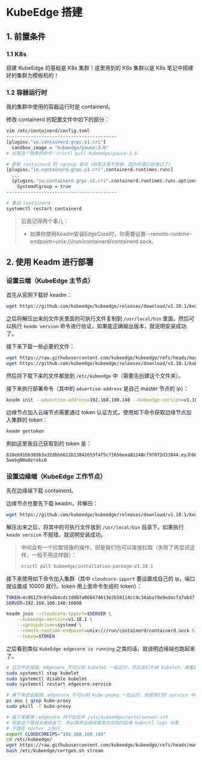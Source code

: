 # KubeEdge 搭建

## 1. 前置条件

### 1.1 K8s

搭建 KubeEdge 的基础是 K8s 集群！这里用到的 K8s 集群以是 K8s 笔记中搭建好的集群为模板机的！

### 1.2 容器运行时

我的集群中使用的容器运行时是 containerd。

修改 containerd 的配置文件中如下的部分：

```bash
vim /etc/containerd/config.toml
-----------------------------------------
[plugins."io.containerd.grpc.v1.cri"]
  sandbox_image = "kubeedge/pause:3.6"
# 拉取这个镜像的命令：crictl pull kubeedge/pause:3.6

# 更新 containerd 的 cgroup 驱动（但是这里不用做，因为前面已经做过了）
[plugins."io.containerd.grpc.v1.cri".containerd.runtimes.runc]
  ...
  [plugins."io.containerd.grpc.v1.cri".containerd.runtimes.runc.options]
    SystemdCgroup = true
-----------------------------------------

# 重启 containerd
systemctl restart containerd
```

> 后面记得两个事儿：
>
> - 如果你使用Keadm安装EdgeCore时，你需要设置--remote-runtime-endpoint=unix:///run/containerd/containerd.sock。

## 2. 使用 Keadm 进行部署

### 设置云端（KubeEdge 主节点）

首先从官网下载好 keadm：

```bash
wget https://github.com/kubeedge/kubeedge/releases/download/v1.18.1/keadm-v1.18.1-linux-amd64.tar.gz
```

之后将解压出来的文件夹里面的可执行文件复制到 `/usr/local/bin` 里面。然后可以执行 `keadm version` 命令进行验证，如果能正确输出版本，就说明安装成功了。

接下来下载一些必要的文件：

```bash
wget https://raw.githubusercontent.com/kubeedge/kubeedge/refs/heads/master/build/tools/cloudcore.service
wget https://github.com/kubeedge/kubeedge/releases/download/v1.18.1/kubeedge-v1.18.1-linux-amd64.tar.gz
```

然后将下载下来的文件都放到 `/etc/kubeedge` 中（需要先创建这个文件夹）。

接下来执行部署命令（其中的 `advertise-address` 是自己 master 节点的 ip）：

```bash
keadm init --advertise-address=192.168.100.140 --kubeedge-version=v1.18.1
```

边缘节点加入云端节点需要通过 token 认证方式，使用如下命令获取边缘节点加入集群的 token：

```bash
keadm gettoken
```

例如这里我自己获取到的 token 是：

```
828eb91bb309b3a32dbb6622b13842653f4f5c71656eea81248cf970f2d33844.eyJhbGciOiJIUzI1NiIsInR5cCI6IkpXVCJ9.eyJleHAiOjE3MjkxNTYyOTJ9.dNnBueSgxgM9TlWbOmqHm9fO6YZ-5webgNHaOzreki0
```



### 设置边缘端（KubeEdge 工作节点）

先在边缘端下载 containerd。







边缘节点也要先下载 keadm，并解压：

```bash
wget https://github.com/kubeedge/kubeedge/releases/download/v1.18.1/keadm-v1.18.1-linux-amd64.tar.gz
```

解压出来之后，将其中的可执行文件放到 `/usr/local/bin` 目录下。如果执行 `keadm version` 不报错，就说明安装成功。

> 中间会有一个拉取镜像的操作，但是我们也可以直接拉取（失败了再尝试这样，一般不用这样做）：
>
> ```bash
> crictl pull kubeedge/installation-package:v1.18.1
> ```

接下来使用如下命令加入集群（其中 `cloudcore-ipport` 要设置成自己的 ip，端口就设置成 10000 就行。token 用上面命令生成的 token）：

```bash
TOKEN=4c86125c6fe4b4cdc1d0b7a866474613e2658114cc4c34aba79e9edecfa7ab37.eyJhbGciOiJIUzI1NiIsInR5cCI6IkpXVCJ9.eyJleHAiOjE3MjkxNTE5ODV9.Cdgqx5B15M_vU-BSg00sHoJdD-5uUSDQ7y_z2a6V-3w
SERVER=192.168.100.140:10000

keadm join --cloudcore-ipport=$SERVER \
	--kubeedge-version=v1.18.1 \
	--cgroupdriver=systemd \
	--remote-runtime-endpoint=unix:///run/containerd/containerd.sock \
	--token=$TOKEN
```

之后看到类似 `KubeEdge edgecore is running` 之类的话，就说明边缘端也跑起来了。





```bash
# 日志中会报错，edgecore 不可以和 kubelet 一起运行，然后我们关掉 kubelet，再重启 edgecore
sudo systemctl stop kubelet
sudo systemctl disable kubelet
sudo systemctl restart edgecore.service

# 接下来还会报错，edgecore 不可以和 kube-peoxy 一起运行，但是我们的 service 中本来就没有 kube-proxy，所以我们杀掉进程中的 kube-proxy
ps aux | grep kube-proxy
sudo pkill -f kube-proxy

# 接下来报错：edgecore 找不到文件 /etc/kubeedge/certs/server.crt
# 但是这个错误太难排查了，所以我转去继续搞官方文档的启用 kubectl logs 功能
# 下面在 master 上执行
export CLOUDCOREIPS="192.168.100.140"
cd /etc/kubeedge/
wget https://raw.githubusercontent.com/kubeedge/kubeedge/refs/heads/master/build/tools/certgen.sh
bash /etc/kubeedge/certgen.sh stream

```







